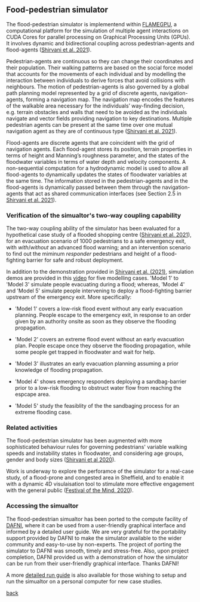 ## Food-pedestrian simulator 

The flood-pedestrian simulator is implementend within [FLAMEGPU](http://www.flamegpu.com), a computational platform for the simulation of multiple agent interactions on CUDA Cores for parallel processing on Graphical Processing Units (GPUs). It involves dynamic and bidirectional coupling across pedestrian-agents and flood-agents ([Shirvani et al. 2021](https://onlinelibrary.wiley.com/doi/10.1111/jfr3.12695)). 

Pedestrian-agents are continuous so they can change their coordinates and their population. Their walking patterns are based on the social force model that accounts for the movements of each individual and by modelling the interaction between individuals to derive forces that avoid collisions with neighbours. The motion of pedestrian-agents is also governed by a global path planning model represented by a grid of discrete agents, navigation-agents, forming a navigation map. The navigation map encodes the features of the walkable area necessary for the individuals’ way-finding decision, e.g. terrain obstacles and walls that need to be avoided as the individuals navigate and vector fields providing navigation to key destinations. Multiple pedestrian agents can be present at the same time over one mutual navigation agent as they are of continuous type ([Shirvani et al. 2021](https://onlinelibrary.wiley.com/doi/10.1111/jfr3.12695)). 

Flood-agents are discrete agents that are coincident with the grid of navigation agents. Each flood-agent stores its position, terrain properties in terms of height and Manning’s roughness parameter, and the states of the floodwater variables in terms of water depth and velocity components. A non-sequential computation for a hydrodynamic model is used to allow all flood-agents to dynamically updates the states of floodwater variables at the same time. The information stored in the pedestrian-agents and in the flood-agents is dynamically passed between them through the navigation-agents that act as shared communication interfaces (see Section 2.5 in [Shirvani et al. 2021](https://onlinelibrary.wiley.com/doi/10.1111/jfr3.12695)).


### Verification of the simualtor's two-way coupling capability
The two-way coupling ability of the simulator has been evaluated for a hypothetical case study of a flooded shopping centre ([Shirvani et al. 2021](https://onlinelibrary.wiley.com/doi/10.1111/jfr3.12695)), for an evacuation scenario of 1000 pedestrians to a safe emergency exit, with _with_/_without_ an advanced flood warning; and an intervention scenario to find out the miminum _responder_ pedestrians and height of a flood-fighting barrier for safe and robust deployment. 

In addition to the demonstration provided in [Shirvani et al. (2021)](https://onlinelibrary.wiley.com/doi/10.1111/jfr3.12695), simulation demos are provided in this [video](https://www.youtube.com/watch?v=NCToADh39dQ) for five modelling cases. 'Model 1' to 'Model 3' simulate people evacuating during a flood; whereas, 'Model 4' and 'Model 5' simulate people intervening to deploy a flood-fighting barrier upstream of the emergency exit. More specifically:  

* 'Model 1' covers a low-risk flood event without any early evacuation planning. People escape to the emergency exit, in response to an order given by an authority onsite as soon as they observe the flooding propagation.

* 'Model 2' covers an extreme flood event without an early evacuation plan. People escape once they observe the flooding propagation, while some people get trapped in floodwater and wait for help.

* 'Model 3' illustrates an early evacuation planning assuming a prior knowledge of flooding propagation.  

* 'Model 4' shows emergency responders deploying a sandbag-barrier prior to a low-risk flooding to obstruct water flow from reaching the espcape area. 

* 'Model 5' study the feasiblity of the the sandbaging process for an extreme flooding case.


### Related activities 
The flood-pedestrian simulator has been augmented with more sophisticated behaviour rules for governing pedestrians' variable walking speeds and instability states in floodwater, and considering age groups, gender and body sizes ([Shirvani et al 2020](https://iwaponline.com/jh/article-abstract/22/5/1078/75432/Agent-based-modelling-of-pedestrian-responses?redirectedFrom=fulltext)). 

Work is underway to explore the perforamce of the simulator for a real-case study, of a flood-prone and congested area in Sheffield, and to enable it with a dynamic 4D visulaisation tool to stimulate more effective engagement with the general public ([Festival of the Mind, 2020](http://staging-festivalofthemind.kinsta.cloud/2020/futurecade/planning-for-the-next-great-flood/)). 


### Accessing the simualtor
The flood-pedestrian simualtor has been ported to the compute facility of [DAFNI](https://dafni.ac.uk/project/flood-people-simulator/), where it can be used from a user-friendly graphical interface and informed by a detailed user guide. We are very grateful for the portability support provided by DAFNI to make the simulator available to the wider community and easy-to-use by non-experts. The project of porting the simulator to DAFNI was smooth, timely and stress-free. Also, upon project completion, DAFNI provided us with a demonstration of how the simulator can be run from their user-friendly graphical interface. Thanks DAFNI! 

A more [detailed run guide](https://docs.google.com/document/d/1QgVhKJTGG0g3m4GhrnV3gmGf4ZCvQr3BENS2UuSRZRY/edit?usp=sharing) is also available for those wishing to setup and run the simualtor on a personal computer for new case studies. 


[back](https://www.seamlesswave.com/Developments.html)
